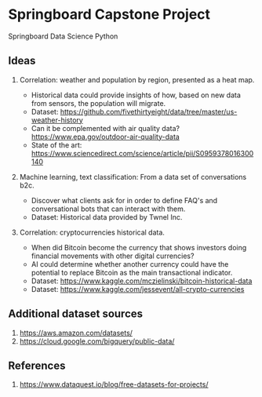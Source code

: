 # Springboard Capstone Project

Springboard Data Science Python

## Ideas

1. Correlation: weather and population by region, presented as a heat map. 
   * Historical data could provide insights of how, based on new data from sensors, the population will migrate.
   * Dataset: https://github.com/fivethirtyeight/data/tree/master/us-weather-history
   * Can it be complemented with air quality data? https://www.epa.gov/outdoor-air-quality-data
   * State of the art: https://www.sciencedirect.com/science/article/pii/S0959378016300140


2. Machine learning, text classification: From a data set of conversations b2c.
   * Discover what clients ask for in order to define FAQ's and conversational bots that can interact with them.
   * Dataset: Historical data provided by Twnel Inc.


3. Correlation: cryptocurrencies historical data.
   * When did Bitcoin become the currency that shows investors doing financial movements with other digital currencies?
   * AI could determine whether another currency could have the potential to replace Bitcoin as the main transactional indicator.
   * Dataset: https://www.kaggle.com/mczielinski/bitcoin-historical-data
   * Dataset: https://www.kaggle.com/jessevent/all-crypto-currencies

## Additional dataset sources

1. https://aws.amazon.com/datasets/
2. https://cloud.google.com/bigquery/public-data/

## References

1. https://www.dataquest.io/blog/free-datasets-for-projects/
